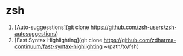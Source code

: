 # zsh

1. [Auto-suggesstions](git clone https://github.com/zsh-users/zsh-autosuggestions)
2. [Fast Syntax Highlighting](git clone https://github.com/zdharma-continuum/fast-syntax-highlighting ~/path/to/fsh)